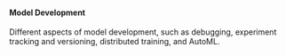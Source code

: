 #### Model Development 

Different aspects of model development, such as debugging, experiment tracking and versioning, distributed training, and AutoML. 

